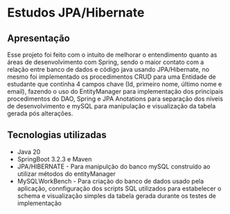 <h1>Estudos JPA/Hibernate </h1>
<h2>Apresentação</h2>
<p>
  Esse projeto foi feito com o intuito de melhorar o entendimento quanto as áreas de desenvolvimento com Spring, sendo o maior contato com a relação entre banco de dados e código java usando JPA/Hibernate, no mesmo foi implementado os procedimentos CRUD 
para uma Entidade de estudante que continha 4 campos chave (Id, primeiro nome, último nome e email), fazendo o uso do EntityManager para implementação dos principais procedimentos do DAO, Spring e JPA Anotations para separação dos níveis de desenvolvimento e mySQL para manipulação e visualização da tabela gerada pós alterações.
</p>

<h2>Tecnologias utilizadas</h2>
<ul>
  <li>Java 20</li>
  <li>SpringBoot 3.2.3 e Maven</li> 
  <li>JPA/HIBERNATE - Para manipulção do banco mySQL construído ao utilizar métodos do entityManager</li>
  <li>MySQLWorkBench - Para criação do banco de dados usado pela aplicação, connfiguração dos scripts SQL utilizados para estabelecer o schema e visualização simples da tabela gerada durante os testes de implementação</li>
</ul>
